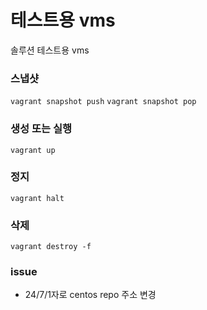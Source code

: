# 테스트용 vms
솔루션 테스트용 vms

### 스냅샷
`vagrant snapshot push`
`vagrant snapshot pop`

### 생성 또는 실행
`vagrant up`

### 정지
`vagrant halt`

### 삭제
`vagrant destroy -f`

### issue
- 24/7/1자로 centos repo 주소 변경
